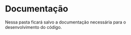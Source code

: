 # Documentação

Nessa pasta ficará salvo a documentação necessária para o desenvolvimento do código.
